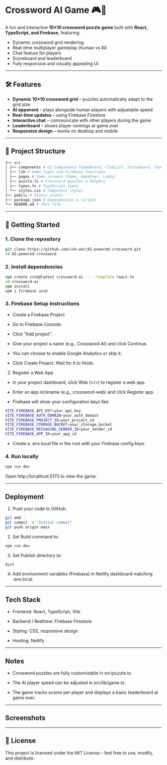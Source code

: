 # Crossword AI Game 🎮🧩

A fun and interactive **10×10 crossword puzzle game** built with **React, TypeScript, and Firebase**, featuring:

- Dynamic crossword grid rendering
- Real-time multiplayer gameplay (human vs AI)
- Chat feature for players
- Scoreboard and leaderboard
- Fully responsive and visually appealing UI

---

## 🛠 Features

- **Dynamic 10×10 crossword grid** – puzzles automatically adapt to the grid size
- **AI opponent** – plays alongside human players with adjustable speed
- **Real-time updates** – using Firebase Firestore
- **Interactive chat** – communicate with other players during the game
- **Leaderboard** – shows player rankings at game over
- **Responsive design** – works on desktop and mobile

---

## 📂 Project Structure

```bash
├── src
│ ├── components # UI Components (GameBoard, ClueList, Scoreboard, ChatBox)
│ ├── lib # Game logic and Firebase functions
│ ├── pages # Game screens (Game, GameOver, Lobby)
│ ├── puzzle.ts # Crossword puzzles & helpers
│ ├── types.ts # TypeScript types
│ └── styles.css # Component styles
├── public # Static assets
├── package.json # Dependencies & scripts
└── README.md # This file
```


---

## 🚀 Getting Started

### 1. Clone the repository

```bash
git clone https://github.com/ish-war/AI-powered-crossword.git
cd AI-powered-crossword
```

### 2. Install dependencies

```bash
npm create vite@latest crossword-ai -- --template react-ts
cd crossword-ai
npm install
npm i firebase uuid
```

### 3. Firebase Setup Instructions

- Create a Firebase Project

- Go to Firebase Console.

- Click "Add project".

- Give your project a name (e.g., Crossword-AI) and click Continue.

- You can choose to enable Google Analytics or skip it.

- Click Create Project. Wait for it to finish.

2. Register a Web App

- In your project dashboard, click Web (</>) to register a web app.

- Enter an app nickname (e.g., crossword-web) and click Register app.

- Firebase will show your configuration keys like:

```bash
VITE_FIREBASE_API_KEY=your_api_key
VITE_FIREBASE_AUTH_DOMAIN=your_auth_domain
VITE_FIREBASE_PROJECT_ID=your_project_id
VITE_FIREBASE_STORAGE_BUCKET=your_storage_bucket
VITE_FIREBASE_MESSAGING_SENDER_ID=your_sender_id
VITE_FIREBASE_APP_ID=your_app_id
```

- Create a .env.local file in the root with your Firebase config keys.

### 4. Run locally

```bash
npm run dev 
```

Open http://localhost:5173  to view the game.


---

## Deployment

1. Push your code to GitHub:

```bash
git add .
git commit -m "Initial commit"
git push origin main
```

2. Set Build command to:
``` bash 
npm run dev 
```

3. Set Publish directory to:
```bash 
dist
```

4. Add environment variables (Firebase) in Netlify dashboard matching .env.local.


---

## Tech Stack

- Frontend: React, TypeScript, Vite

- Backend / Realtime: Firebase Firestore

- Styling: CSS, responsive design

- Hosting: Netlify


---

## Notes

- Crossword puzzles are fully customizable in src/puzzle.ts.

- The AI player speed can be adjusted in src/lib/game.ts.

- The game tracks scores per player and displays a basic leaderboard at game over.


---

## Screenshots



---

## 📜 License

This project is licensed under the MIT License – feel free to use, modify, and distribute.

